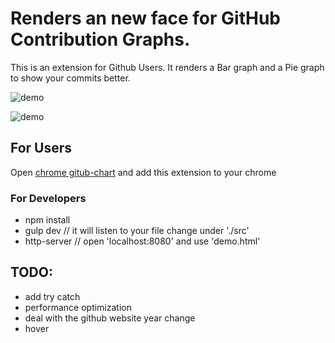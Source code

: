 # Renders an new face for GitHub Contribution Graphs.

This is an extension for Github Users.
It renders a Bar graph and a Pie graph to show your commits better.

![demo](http://static-file-pdd.oss-cn-hangzhou.aliyuncs.com/image/gc-chart-1.png)

![demo](http://static-file-pdd.oss-cn-hangzhou.aliyuncs.com/image/gc-chart-2.png)

## For Users

Open [chrome gitub-chart](https://chrome.google.com/webstore/detail/github-chart/apaldppjjcjgjddfobajdclccgkbkkje) and add this extension to your chrome

### For Developers

* npm install
* gulp dev      // it will listen to your file change under './src'
* http-server   // open 'localhost:8080' and use 'demo.html'


## TODO:

* add try catch
* performance optimization
* deal with the github website year change
* hover
